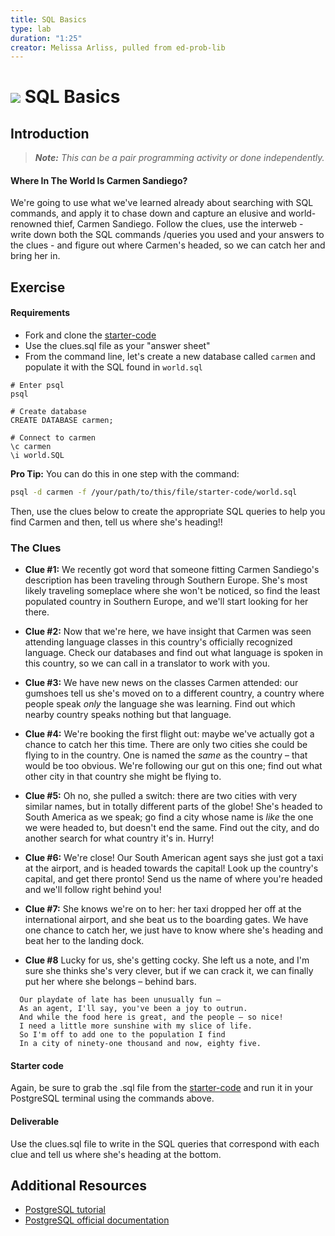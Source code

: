 ```yaml
---
title: SQL Basics
type: lab
duration: "1:25"
creator: Melissa Arliss, pulled from ed-prob-lib
---
```


# ![](https://ga-dash.s3.amazonaws.com/production/assets/logo-9f88ae6c9c3871690e33280fcf557f33.png) SQL Basics

## Introduction

> ***Note:*** _This can be a pair programming activity or done independently._

#### Where In The World Is Carmen Sandiego?

We're going to use what we've learned already about searching with SQL commands, and apply it to chase down and capture an elusive and world-renowned thief, Carmen Sandiego. Follow the clues, use the interweb - write down both the SQL commands /queries you used and your answers to the clues - and figure out where Carmen's headed, so we can catch her and bring her in.

## Exercise

#### Requirements

- Fork and clone the [starter-code](starter-code/world.sql)
- Use the clues.sql file as your "answer sheet"
- From the command line, let's create a new database called `carmen` and populate it with the SQL found in `world.sql`

```
# Enter psql
psql

# Create database
CREATE DATABASE carmen;

# Connect to carmen
\c carmen
\i world.SQL
```

**Pro Tip:** You can do this in one step with the command:

```bash
psql -d carmen -f /your/path/to/this/file/starter-code/world.sql
```

Then, use the clues below to create the appropriate SQL queries to help you find Carmen and then, tell us where she's heading!!

### The Clues

  - **Clue #1:** We recently got word that someone fitting Carmen Sandiego's description has been traveling through Southern Europe. She's most likely traveling someplace where she won't be noticed, so find the least populated country in Southern Europe, and we'll start looking for her there.

  - **Clue #2:** Now that we're here, we have insight that Carmen was seen attending language classes in this country's officially recognized language. Check our databases and find out what language is spoken in this country, so we can call in a translator to work with you.

  - **Clue #3:** We have new news on the classes Carmen attended: our gumshoes tell us she's moved on to a different country, a country where people speak *only* the language she was learning. Find out which nearby country speaks nothing but that language.

  - **Clue #4:** We're booking the first flight out: maybe we've actually got a chance to catch her this time. There are only two cities she could be flying to in the country. One is named the *same* as the country – that would be too obvious. We're following our gut on this one; find out what other city in that country she might be flying to.

  - **Clue #5:** Oh no, she pulled a switch: there are two cities with very similar names, but in totally different parts of the globe! She's headed to South America as we speak; go find a city whose name is *like* the one we were headed to, but doesn't end the same. Find out the city, and do another search for what country it's in. Hurry!

  - **Clue #6:** We're close! Our South American agent says she just got a taxi at the airport, and is headed towards the capital! Look up the country's capital, and get there pronto! Send us the name of where you're headed and we'll follow right behind you!

  - **Clue #7:** She knows we're on to her: her taxi dropped her off at the international airport, and she beat us to the boarding gates. We have one chance to catch her, we just have to know where she's heading and beat her to the landing dock.

  - **Clue #8** Lucky for us, she's getting cocky. She left us a note, and I'm sure she thinks she's very clever, but if we can crack it, we can finally put her where she belongs – behind bars.

```
  Our playdate of late has been unusually fun –
  As an agent, I'll say, you've been a joy to outrun.
  And while the food here is great, and the people – so nice!
  I need a little more sunshine with my slice of life.
  So I'm off to add one to the population I find
  In a city of ninety-one thousand and now, eighty five.
```


#### Starter code

Again, be sure to grab the .sql file from the [starter-code](starter-code/world.sql) and run it in your PostgreSQL terminal using the commands above.

#### Deliverable

Use the clues.sql file to write in the SQL queries that correspond with each clue and tell us where she's heading at the bottom.

## Additional Resources

- [PostgreSQL tutorial](http://www.tutorialspoint.com/postgresql/)
- [PostgreSQL official documentation](http://www.postgresql.org/docs/)


